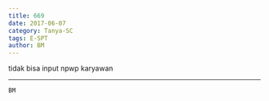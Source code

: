 ```yaml
---
title: 669
date: 2017-06-07
category: Tanya-SC
tags: E-SPT
author: BM
---
```


tidak bisa input npwp karyawan

---



`BM`
